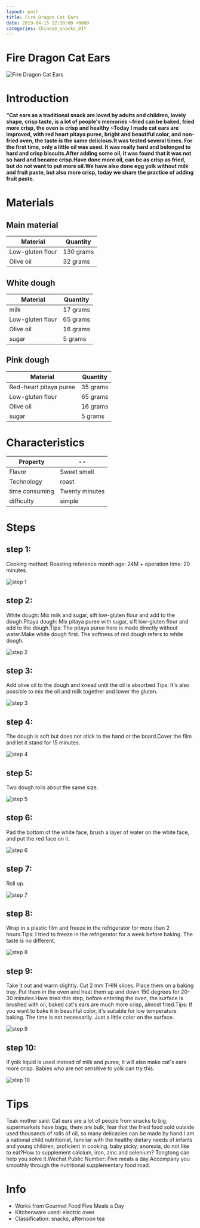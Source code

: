 ```yaml
---
layout: post
title: Fire Dragon Cat Ears
date: 2019-04-15 22:30:00 +0800
categories: Chinese_snacks_DIY
---
```


# Fire Dragon Cat Ears

![Fire Dragon Cat Ears]({{site.baseurl}}/img/429662/429662.jpg)

# Introduction

**"Cat ears as a traditional snack are loved by adults and children, lovely shape, crisp taste, is a lot of people's memories ~fried can be baked, fried more crisp, the oven is crisp and healthy ~Today I made cat ears are improved, with red heart pitaya puree, bright and beautiful color, and non-fried oven, the taste is the same delicious.It was tested several times. For the first time, only a little oil was used. It was really hard and belonged to hard and crisp biscuits.After adding some oil, it was found that it was not so hard and became crisp.Have done more oil, can be as crisp as fried, but do not want to put more oil.We have also done egg yolk without milk and fruit paste, but also more crisp, today we share the practice of adding fruit paste.**

# Materials


## Main material

Material|Quantity
--|--
Low-gluten flour|130 grams
Olive oil|32 grams

## White dough

Material|Quantity
--|--
milk|17 grams
Low-gluten flour|65 grams
Olive oil|16 grams
sugar|5 grams

## Pink dough

Material|Quantity
--|--
Red-heart pitaya puree|35 grams
Low-gluten flour|65 grams
Olive oil|16 grams
sugar|5 grams

# Characteristics

Property|--
--|--
Flavor|Sweet smell
Technology|roast
time consuming|Twenty minutes
difficulty|simple

# Steps

## step 1:

Cooking method: Roasting reference month age: 24M + operation time: 20 minutes.

![step 1]({{site.baseurl}}/img/429662/1.jpg)

## step 2:

White dough: Mix milk and sugar, sift low-gluten flour and add to the dough.Pitaya dough: Mix pitaya puree with sugar, sift low-gluten flour and add to the dough.Tips: The pitaya puree here is made directly without water.Make white dough first. The softness of red dough refers to white dough.

![step 2]({{site.baseurl}}/img/429662/2.jpg)

## step 3:

Add olive oil to the dough and knead until the oil is absorbed.Tips: It's also possible to mix the oil and milk together and lower the gluten.

![step 3]({{site.baseurl}}/img/429662/3.jpg)

## step 4:

The dough is soft but does not stick to the hand or the board.Cover the film and let it stand for 15 minutes.

![step 4]({{site.baseurl}}/img/429662/4.jpg)

## step 5:

Two dough rolls about the same size.

![step 5]({{site.baseurl}}/img/429662/5.jpg)

## step 6:

Pad the bottom of the white face, brush a layer of water on the white face, and put the red face on it.

![step 6]({{site.baseurl}}/img/429662/6.jpg)

## step 7:

Roll up.

![step 7]({{site.baseurl}}/img/429662/7.jpg)

## step 8:

Wrap in a plastic film and freeze in the refrigerator for more than 2 hours.Tips: I tried to freeze in the refrigerator for a week before baking. The taste is no different.

![step 8]({{site.baseurl}}/img/429662/8.jpg)

## step 9:

Take it out and warm slightly. Cut 2 mm THIN slices. Place them on a baking tray. Put them in the oven and heat them up and down 150 degrees for 20-30 minutes.Have tried this step, before entering the oven, the surface is brushed with oil, baked cat's ears are much more crisp, almost fried.Tips: If you want to bake it in beautiful color, it's suitable for low temperature baking. The time is not necessarily. Just a little color on the surface.

![step 9]({{site.baseurl}}/img/429662/9.jpg)

## step 10:

If yolk liquid is used instead of milk and puree, it will also make cat's ears more crisp. Babies who are not sensitive to yolk can try this.

![step 10]({{site.baseurl}}/img/429662/10.jpg)

# Tips

Teak mother said: Cat ears are a lot of people from snacks to big, supermarkets have bags, there are bulk, fear that the fried food sold outside used thousands of rolls of oil, so many delicacies can be made by hand.I am a national child nutritionist, familiar with the healthy dietary needs of infants and young children, proficient in cooking, baby picky, anorexia, do not like to eat?How to supplement calcium, iron, zinc and selenium? Tongtong can help you solve it.Wechat Public Number: Five meals a day.Accompany you smoothly through the nutritional supplementary food road.

# Info

- Works from Gourmet Food Five Meals a Day
- Kitchenware used: electric oven
- Classification: snacks, afternoon tea